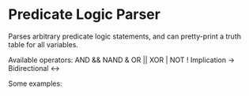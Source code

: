 # Predicate Logic Parser
Parses arbitrary predicate logic statements, and can pretty-print a truth table for all variables.

Available operators:
  AND             &&
  NAND            &
  OR              ||
  XOR             |
  NOT             !
  Implication     ->
  Bidirectional   <->
  
Some examples:
